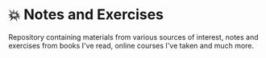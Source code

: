 # 💥 Notes and Exercises

Repository containing materials from various sources of interest, notes and exercises from books I've read, online courses I've taken and much more.